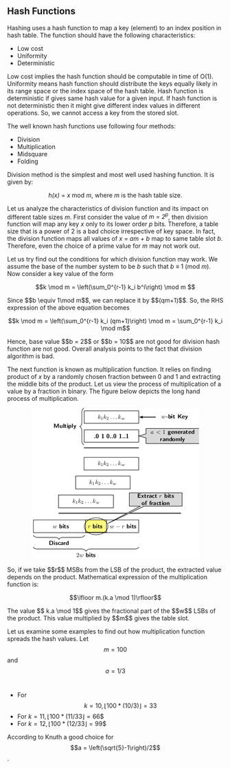 <script type="text/javascript"
  src="https://cdnjs.cloudflare.com/ajax/libs/mathjax/2.7.0/MathJax.js?config=TeX-AMS_CHTML">
</script>
<script type="text/x-mathjax-config">
  MathJax.Hub.Config({
    tex2jax: {
      inlineMath: [['$','$'], ['\\(','\\)']],
      processEscapes: true},
      jax: ["input/TeX","input/MathML","input/AsciiMath","output/CommonHTML"],
      extensions: ["tex2jax.js","mml2jax.js","asciimath2jax.js","MathMenu.js","MathZoom.js","AssistiveMML.js", "[Contrib]/a11y/accessibility-menu.js"],
      TeX: {
      extensions: ["AMSmath.js","AMSsymbols.js","noErrors.js","noUndefined.js"],
      equationNumbers: {
      autoNumber: "AMS"
      }
    }
  });
</script>

## Hash Functions

Hashing uses a hash function to map a key (element) to an index position in hash table. The function should have the following
characteristics:

- Low cost
- Uniformity
- Deterministic

Low cost implies the hash function should be computable in time of O(1). Uniformity means hash function should distribute the
keys equally likely in its range space or the index space of the hash table. Hash function is deterministic if gives same hash 
value for a given input. If hash function is not deterministic then it might give different index values in different operations.
So, we cannot access a key from the stored slot. 

The well known hash functions use following four methods:

- Division
- Multiplication
- Midsquare
- Folding

Division method is the simplest and most well used hashing function. It is given by:
<p style="text-align:center">
  <i>h(x)</i> = <i>x</i> mod <i>m</i>, where <i>m</i> is the hash table size.
</p>
Let us analyze the characteristics of division function and its impact on different table sizes <i>m</i>.
First consider the value of <i>m = 2<sup>p</sup></i>, then division function will map any key <i>x</i> only
to its lower order <i>p</i> bits. Therefore, a table size that is a power of 2 is a bad choice irrespective of key space. In fact, the 
division function maps all values of <i>x = am + b</i> map to same table slot <i>b</i>. Therefore, even the choice of a prime value
for <i>m</i> may not work out. 

Let us try find out the conditions for which division function may work. We assume the base of the number system to be
<i>b</i> such that <i>b</i> &#8801; 1 (mod <i>m</i>). Now consider a key value of the form
<p style="text-align:center">
  $$k \mod m = \left(\sum_0^{r-1} k_i b^i\right) \mod m $$
</p>
Since $$b \equiv 1\mod m$$, we can replace it by $$(qm+1)$$. So, the RHS expression of the above equation becomes<br>
<p style="text-align:center">
  $$k \mod m = \left(\sum_0^{r-1} k_i (qm+1)\right) \mod m = \sum_0^{r-1} k_i \mod m$$ 
</p>
Hence, base value $$b = 2$$ or $$b = 10$$ are not good for division hash function are not good. Overall analysis points to the
fact that division algorithm is bad.<br>

The next function is known as multiplication function. It relies on finding product of <i>x</i> by a randomly chosen fraction
between 0 and 1 and extracting the middle bits of the product. Let us view the process of multiplication of a value by a 
fraction in binary. The figure below depicts the long hand process of multiplication. 
<p style="text-align:center">
  <img src="../images/hashMultiplicationFunction.png">
</p>
So, if we take $$r$$ MSBs from the LSB of the product, the extracted value depends on the product. Mathematical expression of the 
multiplication function is:<br>
<p style="text-align:center">
  $$\lfloor m.(k.a \mod 1)\rfloor$$ 
</p>
The value $$ k.a \mod 1$$ gives the fractional part of the $$w$$ LSBs of the product. This value multiplied by $$m$$ gives the 
table slot. <br>

Let us examine some examples to find out how multiplication function spreads the hash values. Let $$m = 100$$ and $$a = 1/3$$ <br>

- For $$k = 10, \lfloor 100*(10/3)\rfloor = 33$$
- For $k = 11, \lfloor 100*(11/33\rfloor = 66$$
- For $k = 12, \lfloor 100*(12/33\rfloor = 99$$

According to Knuth a good choice for $$a = \left(\sqrt{5}-1\right)/2$$.<br>
